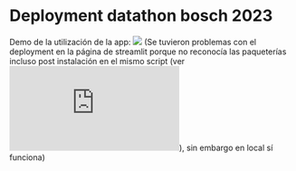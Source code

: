 # Deployment datathon bosch 2023
Demo de la utilización de la app:
![](https://github.com/sebasmuro1-iacenter/bosch/blob/main/Demo.gif)
(Se tuvieron problemas con el deployment en la página de streamlit porque no reconocía las paqueterías incluso post instalación en el mismo script (ver ![](https://github.com/sebasmuro1-iacenter/bosch/blob/main/app-deployment-local.py)), sin embargo en local sí funciona)
